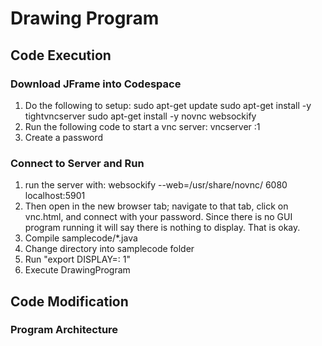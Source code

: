 # Drawing Program
## Code Execution
### Download JFrame into Codespace
1. Do the following to setup:
sudo apt-get update
sudo apt-get install -y tightvncserver
sudo apt-get install -y novnc websockify
2. Run the following code to start a vnc server:
vncserver :1
3. Create a password

### Connect to Server and Run
1. run the server with:
websockify --web=/usr/share/novnc/ 6080 localhost:5901
2. Then open in the new browser tab; navigate to that tab, click on vnc.html, and connect with your password. Since there is no GUI program running it will say there is nothing to display. That is okay.
3. Compile samplecode/*.java
4. Change directory into samplecode folder
5. Run "export DISPLAY=: 1"
6. Execute DrawingProgram

## Code Modification
### Program Architecture
